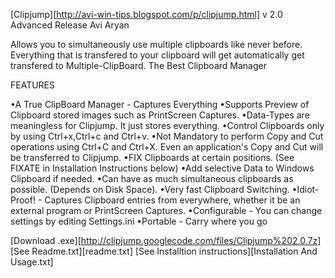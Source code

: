[Clipjump][http://avi-win-tips.blogspot.com/p/clipjump.html]
v 2.0
Advanced Release
Avi Aryan

Allows you to simultaneously use multiple clipboards like never before.
Everything that is transfered to your clipboard will get automatically
get transfered to Multiple-ClipBoard.
The Best Clipboard Manager

FEATURES

•A True ClipBoard Manager - Captures Everything 
•Supports Preview of Clipboard stored images such as PrintScreen Captures. 
•Data-Types are meaningless for Clipjump. It just stores everything.
•Control Clipboards only by using Ctrl+x,Ctrl+c and Ctrl+v. 
•Not Mandatory to perform Copy and Cut operations using Ctrl+C and Ctrl+X. Even an application's Copy and Cut will be transferred to Clipjump.
•FIX Clipboards at certain positions. (See FIXATE in Installation Instructions below)
•Add selective Data to Windows Clipboard if needed.
•Can have as much simultaneous clipboards as possible. (Depends on Disk Space).
•Very fast Clipboard Switching.
•Idiot-Proof! - Captures Clipboard entries from everywhere, whether it be an external program or PrintScreen Captures.
•Configurable - You can change settings by editing Settings.ini
•Portable - Carry where you go


[Download .exe][http://clipjump.googlecode.com/files/Clipjump%202.0.7z]
[See Readme.txt][readme.txt]
[See Installtion instructions][Installation And Usage.txt]